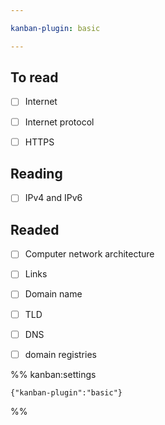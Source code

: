 ```yaml
---

kanban-plugin: basic

---
```


## To read

- [ ] Internet
- [ ] Internet protocol
- [ ] HTTPS


## Reading

- [ ] IPv4 and IPv6


## Readed

- [ ] Computer network architecture
- [ ] Links
- [ ] Domain name
- [ ] TLD
- [ ] DNS
- [ ] domain registries




%% kanban:settings
```
{"kanban-plugin":"basic"}
```
%%